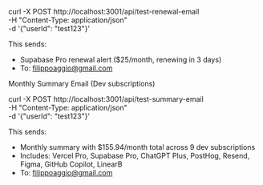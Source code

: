 curl -X POST http://localhost:3001/api/test-renewal-email \
    -H "Content-Type: application/json" \
    -d '{"userId": "test123"}'

  This sends:
  - Supabase Pro renewal alert ($25/month, renewing in 3 days)
  - To: filippoaggio@gmail.com

  Monthly Summary Email (Dev subscriptions)

  curl -X POST http://localhost:3001/api/test-summary-email \
    -H "Content-Type: application/json" \
    -d '{"userId": "test123"}'

  This sends:
  - Monthly summary with $155.94/month total across 9 dev subscriptions
  - Includes: Vercel Pro, Supabase Pro, ChatGPT Plus, PostHog, Resend, Figma, GitHub Copilot, LinearB
  - To: filippoaggio@gmail.com